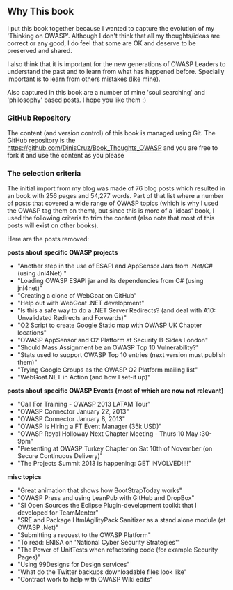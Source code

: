 ## Why This book

I put this book together because I wanted to capture the evolution of my 'Thinking on OWASP'. Although I don't think that all my thoughts/ideas are correct or any good, I do feel that some are OK and deserve to be preserved and shared.

I also think that it is important for the new generations of OWASP Leaders to understand the past and to learn from what has happened before. Specially important is to learn from others mistakes (like mine).

Also captured in this book are a number of mine 'soul searching' and 'philosophy' based posts. I hope you like them :)

### GitHub Repository

The content (and version control) of this book is managed using Git. The GitHub repository is the https://github.com/DinisCruz/Book_Thoughts_OWASP and you are free to fork it and use the content as you please

### The selection criteria

The initial import from my blog was made of 76 blog posts which resulted in an book with 256 pages and 54,277 words. Part of that list where a number of posts that covered a wide range of OWASP topics (which is why I used the OWASP tag them on them), but since this is more of a 'ideas' book, I used the following criteria to trim the content (also note that most of this posts will exist on other books).

Here are the posts removed:

**posts about specific OWASP projects**

* "Another step in the use of ESAPI and AppSensor Jars from .Net/C# (using Jni4Net) "
* "Loading OWASP ESAPI jar and its dependencies from C# (using jni4net)"
* "Creating a clone of WebGoat on GitHub"
* "Help out with WebGoat .NET development"
* "Is this a safe way to do a .NET Server Redirects? (and deal with A10: Unvalidated Redirects and Forwards)"
* "O2 Script to create Google Static map with OWASP UK Chapter locations"
* "OWASP AppSensor and O2 Platform at Security B-Sides London"
* "Should Mass Assignment be an OWASP Top 10 Vulnerability?"
* "Stats used to support OWASP Top 10 entries (next version must publish them)"
* "Trying Google Groups as the OWASP O2 Platform mailing list"
 * "WebGoat.NET in Action (and how I set-it up)"

**posts about specific OWASP Events (most of which are now not relevant)**

* "Call For Training - OWASP 2013 LATAM Tour"
* "OWASP Connector January 22, 2013"
* "OWASP Connector January 8, 2013"
* "OWASP is Hiring a FT Event Manager (35k USD)"
* "OWASP Royal Holloway Next Chapter Meeting - Thurs 10 May :30-9pm"
* "Presenting at OWASP Turkey Chapter on Sat 10th of November (on Secure Continuous Delivery)"
* "The Projects Summit 2013 is happening: GET INVOLVED!!!!"

**misc topics**

* "Great animation that shows how BootStrapToday works"
* "OWASP Press and using LeanPub with GitHub and DropBox"
* "SI Open Sources the Eclipse Plugin-development toolkit that I developed for TeamMentor"
* "SRE and Package HtmlAgilityPack Sanitizer as a stand alone module (at OWASP .Net)"
* "Submitting a request to the OWASP Platform"
* "To read: ENISA on 'National Cyber Security Strategies'"
* "The Power of UnitTests when refactoring code (for example Security Pages)"
* "Using 99Designs for Design services"
* "What do the Twitter backups downloadable files look like"
* "Contract work to help with OWASP Wiki edits"